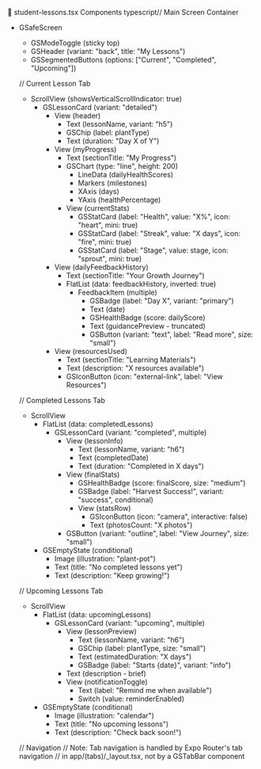📱 student-lessons.tsx Components
typescript// Main Screen Container
- GSafeScreen
  - GSModeToggle (sticky top)
  - GSHeader (variant: "back", title: "My Lessons")
  - GSSegmentedButtons (options: ["Current", "Completed", "Upcoming"])
  
  // Current Lesson Tab
  - ScrollView (showsVerticalScrollIndicator: true)
    - GSLessonCard (variant: "detailed")
      - View (header)
        - Text (lessonName, variant: "h5")
        - GSChip (label: plantType)
        - Text (duration: "Day X of Y")
      - View (myProgress)
        - Text (sectionTitle: "My Progress")
        - GSChart (type: "line", height: 200)
          - LineData (dailyHealthScores)
          - Markers (milestones)
          - XAxis (days)
          - YAxis (healthPercentage)
        - View (currentStats)
          - GSStatCard (label: "Health", value: "X%", icon: "heart", mini: true)
          - GSStatCard (label: "Streak", value: "X days", icon: "fire", mini: true)
          - GSStatCard (label: "Stage", value: stage, icon: "sprout", mini: true)
      - View (dailyFeedbackHistory)
        - Text (sectionTitle: "Your Growth Journey")
        - FlatList (data: feedbackHistory, inverted: true)
          - FeedbackItem (multiple)
            - GSBadge (label: "Day X", variant: "primary")
            - Text (date)
            - GSHealthBadge (score: dailyScore)
            - Text (guidancePreview - truncated)
            - GSButton (variant: "text", label: "Read more", size: "small")
      - View (resourcesUsed)
        - Text (sectionTitle: "Learning Materials")
        - Text (description: "X resources available")
        - GSIconButton (icon: "external-link", label: "View Resources")
  
  // Completed Lessons Tab
  - ScrollView
    - FlatList (data: completedLessons)
      - GSLessonCard (variant: "completed", multiple)
        - View (lessonInfo)
          - Text (lessonName, variant: "h6")
          - Text (completedDate)
          - Text (duration: "Completed in X days")
        - View (finalStats)
          - GSHealthBadge (score: finalScore, size: "medium")
          - GSBadge (label: "Harvest Success!", variant: "success", conditional)
          - View (statsRow)
            - GSIconButton (icon: "camera", interactive: false)
            - Text (photosCount: "X photos")
        - GSButton (variant: "outline", label: "View Journey", size: "small")
    - GSEmptyState (conditional)
      - Image (illustration: "plant-pot")
      - Text (title: "No completed lessons yet")
      - Text (description: "Keep growing!")
  
  // Upcoming Lessons Tab
  - ScrollView
    - FlatList (data: upcomingLessons)
      - GSLessonCard (variant: "upcoming", multiple)
        - View (lessonPreview)
          - Text (lessonName, variant: "h6")
          - GSChip (label: plantType, size: "small")
          - Text (estimatedDuration: "X days")
          - GSBadge (label: "Starts {date}", variant: "info")
        - Text (description - brief)
        - View (notificationToggle)
          - Text (label: "Remind me when available")
          - Switch (value: reminderEnabled)
    - GSEmptyState (conditional)
      - Image (illustration: "calendar")
      - Text (title: "No upcoming lessons")
      - Text (description: "Check back soon!")
  
  // Navigation
  // Note: Tab navigation is handled by Expo Router's tab navigation
  // in app/(tabs)/_layout.tsx, not by a GSTabBar component